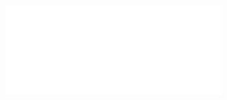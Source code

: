 <a href="https://tuna.one" target="_blank"><img src="https://github.com/barbecue/barbecue/blob/master/banner.png?raw=true"></a>
